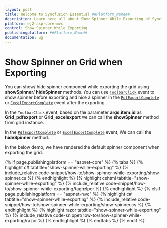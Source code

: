 ```yaml
---
layout: post
title: Welcome to Syncfusion Essential ##Platform_Name##
description: Learn here all about Show Spinner While Exporting of Syncfusion Essential ##Platform_Name## widgets based on HTML5 and jQuery.
platform: ej2-asp-core-mvc
control: Show Spinner While Exporting
publishingplatform: ##Platform_Name##
documentation: ug
---
```



# Show Spinner on Grid when Exporting

You can show/ hide spinner component while exporting the grid using **showSpinner**/ **hideSpinner** methods. You can use [`ToolbarClick`](https://help.syncfusion.com/cr/aspnetcore-js2/Syncfusion.EJ2.Grids.Grid.html#Syncfusion_EJ2_Grids_Grid_ToolbarClick) event to show spinner before exporting and hide a spinner in the [`PdfExportComplete`](https://help.syncfusion.com/cr/aspnetcore-js2/Syncfusion.EJ2.Grids.Grid.html#Syncfusion_EJ2_Grids_Grid_PdfExportComplete) or [`ExcelExportComplete`](https://help.syncfusion.com/cr/aspnetcore-js2/Syncfusion.EJ2.Grids.Grid.html#Syncfusion_EJ2_Grids_Grid_ExcelExportComplete) event after the exporting.

In the [`ToolbarClick`](https://help.syncfusion.com/cr/aspnetcore-js2/Syncfusion.EJ2.Grids.Grid.html#Syncfusion_EJ2_Grids_Grid_ToolbarClick) event, based on the parameter **args.item.id** as **Grid_pdfexport** or **Grid_excelexport** we can call the **showSpinner** method from grid instance.

In the [`PdfExportComplete`](https://help.syncfusion.com/cr/aspnetcore-js2/Syncfusion.EJ2.Grids.Grid.html#Syncfusion_EJ2_Grids_Grid_PdfExportComplete) or [`ExcelExportComplete`](https://help.syncfusion.com/cr/aspnetcore-js2/Syncfusion.EJ2.Grids.Grid.html#Syncfusion_EJ2_Grids_Grid_ExcelExportComplete) event, We can call the **hideSpinner** method.

In the below demo, we have rendered the default spinner component when exporting the grid.

{% if page.publishingplatform == "aspnet-core" %}
{% tabs %}
{% highlight c# tabtitle="show-spinner-while-exporting" %}
{% include_relative code-snippet/how-to/show-spinner-while-exporting/show-spinner.cs %}
{% endhighlight %}
{% highlight cshtml tabtitle="show-spinner-while-exporting" %}
{% include_relative code-snippet/how-to/show-spinner-while-exporting/taghelper %}
{% endhighlight %}
{% elsif page.publishingplatform == "aspnet-mvc" %}
{% highlight c# tabtitle="show-spinner-while-exporting" %}
{% include_relative code-snippet/how-to/show-spinner-while-exporting/show-spinner.cs %}
{% endhighlight %}
{% highlight razor tabtitle="show-spinner-while-exporting" %}
{% include_relative code-snippet/how-to/show-spinner-while-exporting/razor %}
{% endhighlight %}
{% endtabs %}
{% endif %}


